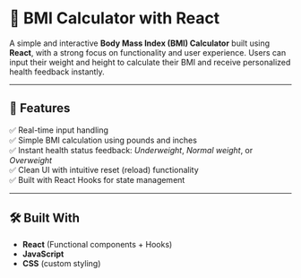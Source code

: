 # 🧮 BMI Calculator with React

A simple and interactive **Body Mass Index (BMI) Calculator** built using **React**, with a strong focus on functionality and user experience. Users can input their weight and height to calculate their BMI and receive personalized health feedback instantly.

---

## 📂 Features

✅ Real-time input handling  
✅ Simple BMI calculation using pounds and inches  
✅ Instant health status feedback: _Underweight_, _Normal weight_, or _Overweight_  
✅ Clean UI with intuitive reset (reload) functionality  
✅ Built with React Hooks for state management  

---

## 🛠️ Built With

- **React** (Functional components + Hooks)
- **JavaScript**
- **CSS** (custom styling)